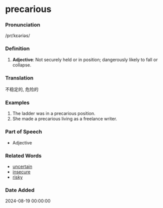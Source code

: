 # precarious
### Pronunciation
/prɪˈkɛəriəs/
### Definition
1. **Adjective**: Not securely held or in position; dangerously likely to fall or collapse.
### Translation
不稳定的, 危险的
### Examples
1. The ladder was in a precarious position.
2. She made a precarious living as a freelance writer.
### Part of Speech
- Adjective
### Related Words
- [uncertain](uncertain.md)
- [insecure](insecure.md)
- [risky](risky.md)
### Date Added
2024-08-19 00:00:00